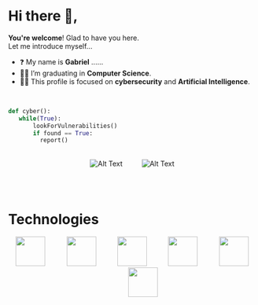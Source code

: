# Hi there 👋,
<b>You're welcome</b>! Glad to have you here.
<br>Let me introduce myself...
        
- ❓ My name is <b>Gabriel</b> ......
- 👨‍🎓 I’m graduating in <b>Computer Science</b>.
- 🏴‍☠️ This profile is focused on <b>cybersecurity</b> and <b>Artificial Intelligence</b>.

<br>

 ```python
def cyber():
    while(True):
        lookForVulnerabilities()
        if found == True:
          report()
```

<br>
<div align="center">
<img src="https://media.tenor.com/5fXOP8eurtkAAAAM/mr-robot.gif" alt="Alt Text" />&nbsp;&nbsp;&nbsp;&nbsp;&nbsp;&nbsp;&nbsp;&nbsp;&nbsp;&nbsp;<img src="https://media.tenor.com/ofYCY_OJQ1kAAAAM/hacker-hack.gif" alt="Alt Text" />
 </div>
 
<br><br>
<h1>Technologies</h1>
<div align="center">
        <img src="https://cdn.jsdelivr.net/gh/devicons/devicon/icons/python/python-original.svg" width="60" height="60" />&nbsp;&nbsp;&nbsp;&nbsp;&nbsp;&nbsp;&nbsp;&nbsp;&nbsp;&nbsp;
        <img src="https://cdn.jsdelivr.net/gh/devicons/devicon/icons/linux/linux-original.svg" width="60" height="60" />&nbsp;&nbsp;&nbsp;&nbsp;&nbsp;&nbsp;&nbsp;&nbsp;&nbsp;&nbsp;
        <img src="https://cdn.jsdelivr.net/gh/devicons/devicon/icons/mysql/mysql-original.svg" width="60" height="60" />&nbsp;&nbsp;&nbsp;&nbsp;&nbsp;&nbsp;&nbsp;&nbsp;&nbsp;&nbsp;
        <img src="https://cdn.jsdelivr.net/gh/devicons/devicon/icons/cplusplus/cplusplus-original.svg" width="60" height="60" />&nbsp;&nbsp;&nbsp;&nbsp;&nbsp;&nbsp;&nbsp;&nbsp;&nbsp;&nbsp;
        <img src="https://cdn.jsdelivr.net/gh/devicons/devicon/icons/dotnetcore/dotnetcore-original.svg" width="60" height="60" />&nbsp;&nbsp;&nbsp;&nbsp;&nbsp;&nbsp;&nbsp;&nbsp;&nbsp;&nbsp;
        <img src="https://cdn.jsdelivr.net/gh/devicons/devicon/icons/git/git-original.svg" width="60" height="60" />     
 </div>
